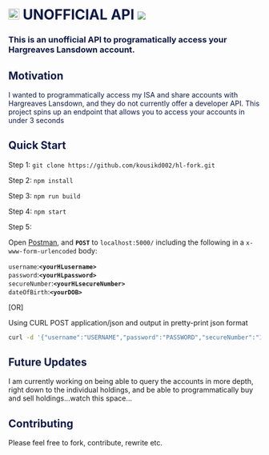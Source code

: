 # <span style="color:#0F1A48"><img src="https://upload.wikimedia.org/wikipedia/en/thumb/3/32/Hargreaves_Lansdown_logo.svg/1280px-Hargreaves_Lansdown_logo.svg.png" height="22" /> UNOFFICIAL API ![](https://github.com/jamiehaywood/hl/workflows/build/badge.svg)</span>

### <span style="color:#0F1A48">This is an unofficial API to programatically access your Hargreaves Lansdown account.</span>

## <div style="color:#0F1A48">Motivation</div>
<div style="color:#0F1A48"> I wanted to programmatically access my ISA and share accounts with Hargreaves Lansdown, and they do not currently offer a developer API. This project spins up an endpoint that allows you to access your accounts in under 3 seconds</div>

## <div style="color:#0F1A48"> Quick Start </div>
Step 1:
```git clone https://github.com/kousikd002/hl-fork.git```

Step 2: ```npm install```

Step 3: ```npm run build```

Step 4: ```npm start```

Step 5: 

Open [Postman](https://www.getpostman.com/downloads/), and **`POST`** to `localhost:5000/` including the following in a `x-www-form-urlencoded` body:

`username`:**`<yourHLusername>`**<br/>
`password`:**`<yourHLpassword>`**<br/>
`secureNumber`:**`<yourHLsecureNumber>`** <br/>
`dateOfBirth`:**`<yourDOB>`**

[OR]

Using CURL POST application/json and output in pretty-print json format

```bash 
curl -d '{"username":"USERNAME","password":"PASSWORD","secureNumber":"123456","dateOfBirth":"01012000"}' -H "Content-Type: application/json" -X POST http://localhost:3000/data | json_pp 
```


## <div style="color:#0F1A48"> Future Updates </div>
I am currently working on being able to query the accounts in more depth, right down to the individual holdings, and be able to programmatically buy and sell holdings...watch this space...

## <div style="color:#0F1A48"> Contributing </div>
Please feel free to fork, contribute, rewrite etc.
